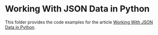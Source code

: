 # Working With JSON Data in Python 

This folder provides the code examples for the article [Working With JSON Data in Python](https://realpython.com/python-json).
